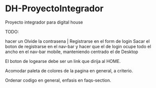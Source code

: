 # DH-ProyectoIntegrador

Proyecto integrador para digital house

TODO: 

hacer un
 Olvide la contrasena | Registrarse en el form de login
 Sacar el boton de registrarse en el nav-bar y hacer que el de login ocupe todo el ancho en el nav-bar mobile, manteniendo centrado el de Desktop
 
 El boton de logearse debe ser un link que dirija al HOME.
 
 Acomodar paleta de colores de la pagina en general, a criterio.
 
 Ordenar codigo en general, enfasis en faqs-section.
